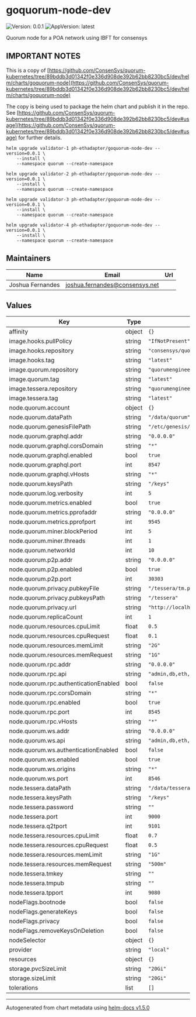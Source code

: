 # goquorum-node-dev

![Version: 0.0.1](https://img.shields.io/badge/Version-0.0.1-informational?style=flat-square) ![AppVersion: latest](https://img.shields.io/badge/AppVersion-latest-informational?style=flat-square)

Quorum node for a POA network using IBFT for consensys

## IMPORTANT NOTES

This is a copy of [https://github.com/ConsenSys/quorum-kubernetes/tree/89bddb3d01342f0e336d908de392b62bb8230bc5/dev/helm/charts/goquorum-node](https://github.com/ConsenSys/quorum-kubernetes/tree/89bddb3d01342f0e336d908de392b62bb8230bc5/dev/helm/charts/goquorum-node)

The copy is being used to package the helm chart and publish it in the repo.
See [https://github.com/ConsenSys/quorum-kubernetes/tree/89bddb3d01342f0e336d908de392b62bb8230bc5/dev#usage](https://github.com/ConsenSys/quorum-kubernetes/tree/89bddb3d01342f0e336d908de392b62bb8230bc5/dev#usage) for further details.

```
helm upgrade validator-1 ph-ethadapter/goquorum-node-dev --version=0.0.1 \
    --install \
    --namespace quorum --create-namespace

helm upgrade validator-2 ph-ethadapter/goquorum-node-dev --version=0.0.1 \
    --install \
    --namespace quorum --create-namespace

helm upgrade validator-3 ph-ethadapter/goquorum-node-dev --version=0.0.1 \
    --install \
    --namespace quorum --create-namespace

helm upgrade validator-4 ph-ethadapter/goquorum-node-dev --version=0.0.1 \
    --install \
    --namespace quorum --create-namespace
```

## Maintainers

| Name | Email | Url |
| ---- | ------ | --- |
| Joshua Fernandes | joshua.fernandes@consensys.net |  |

## Values

| Key | Type | Default | Description |
|-----|------|---------|-------------|
| affinity | object | `{}` |  |
| image.hooks.pullPolicy | string | `"IfNotPresent"` |  |
| image.hooks.repository | string | `"consensys/quorum-k8s-hooks"` |  |
| image.hooks.tag | string | `"latest"` |  |
| image.quorum.repository | string | `"quorumengineering/quorum"` |  |
| image.quorum.tag | string | `"latest"` |  |
| image.tessera.repository | string | `"quorumengineering/tessera"` |  |
| image.tessera.tag | string | `"latest"` |  |
| node.quorum.account | object | `{}` |  |
| node.quorum.dataPath | string | `"/data/quorum"` |  |
| node.quorum.genesisFilePath | string | `"/etc/genesis/genesis.json"` |  |
| node.quorum.graphql.addr | string | `"0.0.0.0"` |  |
| node.quorum.graphql.corsDomain | string | `"*"` |  |
| node.quorum.graphql.enabled | bool | `true` |  |
| node.quorum.graphql.port | int | `8547` |  |
| node.quorum.graphql.vHosts | string | `"*"` |  |
| node.quorum.keysPath | string | `"/keys"` |  |
| node.quorum.log.verbosity | int | `5` |  |
| node.quorum.metrics.enabled | bool | `true` |  |
| node.quorum.metrics.pprofaddr | string | `"0.0.0.0"` |  |
| node.quorum.metrics.pprofport | int | `9545` |  |
| node.quorum.miner.blockPeriod | int | `5` |  |
| node.quorum.miner.threads | int | `1` |  |
| node.quorum.networkId | int | `10` |  |
| node.quorum.p2p.addr | string | `"0.0.0.0"` |  |
| node.quorum.p2p.enabled | bool | `true` |  |
| node.quorum.p2p.port | int | `30303` |  |
| node.quorum.privacy.pubkeyFile | string | `"/tessera/tm.pub"` |  |
| node.quorum.privacy.pubkeysPath | string | `"/tessera"` |  |
| node.quorum.privacy.url | string | `"http://localhost:9101"` |  |
| node.quorum.replicaCount | int | `1` |  |
| node.quorum.resources.cpuLimit | float | `0.5` |  |
| node.quorum.resources.cpuRequest | float | `0.1` |  |
| node.quorum.resources.memLimit | string | `"2G"` |  |
| node.quorum.resources.memRequest | string | `"1G"` |  |
| node.quorum.rpc.addr | string | `"0.0.0.0"` |  |
| node.quorum.rpc.api | string | `"admin,db,eth,debug,miner,net,shh,txpool,personal,web3,quorum,istanbul"` |  |
| node.quorum.rpc.authenticationEnabled | bool | `false` |  |
| node.quorum.rpc.corsDomain | string | `"*"` |  |
| node.quorum.rpc.enabled | bool | `true` |  |
| node.quorum.rpc.port | int | `8545` |  |
| node.quorum.rpc.vHosts | string | `"*"` |  |
| node.quorum.ws.addr | string | `"0.0.0.0"` |  |
| node.quorum.ws.api | string | `"admin,db,eth,debug,miner,net,shh,txpool,personal,web3,quorum,istanbul"` |  |
| node.quorum.ws.authenticationEnabled | bool | `false` |  |
| node.quorum.ws.enabled | bool | `true` |  |
| node.quorum.ws.origins | string | `"*"` |  |
| node.quorum.ws.port | int | `8546` |  |
| node.tessera.dataPath | string | `"/data/tessera"` |  |
| node.tessera.keysPath | string | `"/keys"` |  |
| node.tessera.password | string | `""` |  |
| node.tessera.port | int | `9000` |  |
| node.tessera.q2tport | int | `9101` |  |
| node.tessera.resources.cpuLimit | float | `0.7` |  |
| node.tessera.resources.cpuRequest | float | `0.5` |  |
| node.tessera.resources.memLimit | string | `"1G"` |  |
| node.tessera.resources.memRequest | string | `"500m"` |  |
| node.tessera.tmkey | string | `""` |  |
| node.tessera.tmpub | string | `""` |  |
| node.tessera.tpport | int | `9080` |  |
| nodeFlags.bootnode | bool | `false` |  |
| nodeFlags.generateKeys | bool | `false` |  |
| nodeFlags.privacy | bool | `false` |  |
| nodeFlags.removeKeysOnDeletion | bool | `false` |  |
| nodeSelector | object | `{}` |  |
| provider | string | `"local"` |  |
| resources | object | `{}` |  |
| storage.pvcSizeLimit | string | `"20Gi"` |  |
| storage.sizeLimit | string | `"20Gi"` |  |
| tolerations | list | `[]` |  |

----------------------------------------------
Autogenerated from chart metadata using [helm-docs v1.5.0](https://github.com/norwoodj/helm-docs/releases/v1.5.0)
